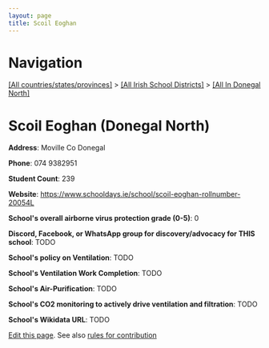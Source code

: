 ```yaml
---
layout: page
title: Scoil Eoghan
---
```

# Navigation

[[All countries/states/provinces]](../../..) > [[All Irish School Districts]](../..) > [[All In Donegal North]](..)

# Scoil Eoghan (Donegal North)

**Address**: Moville Co Donegal

**Phone**: 074 9382951

**Student Count**: 239

**Website**: <https://www.schooldays.ie/school/scoil-eoghan-rollnumber-20054L>

**School's overall airborne virus protection grade (0-5)**: 0

**Discord, Facebook, or WhatsApp group for discovery/advocacy for THIS school**: TODO

**School's policy on Ventilation**: TODO

**School's Ventilation Work Completion**: TODO

**School's Air-Purification**: TODO

**School's CO2 monitoring to actively drive ventilation and filtration**: TODO

**School's Wikidata URL**: TODO


[Edit this page](https://github.com/ventilate-schools/Ireland/edit/main/./Donegal_North/Scoil_Eoghan.md). See also [rules for contribution](../../../contribution-rules/)